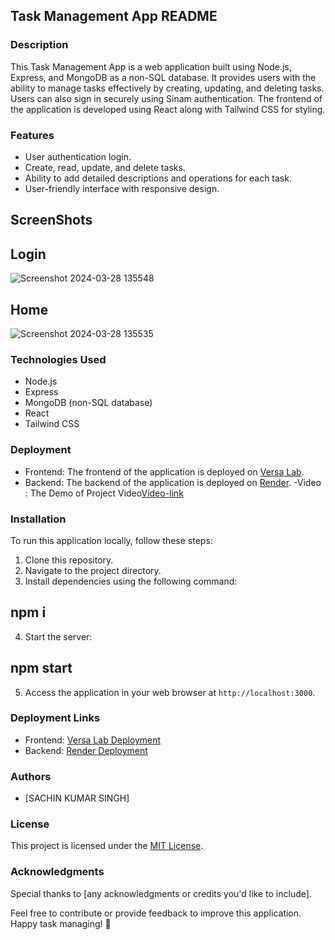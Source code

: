 ## Task Management App README

### Description
This Task Management App is a web application built using Node.js, Express, and MongoDB as a non-SQL database. It provides users with the ability to manage tasks effectively by creating, updating, and deleting tasks. Users can also sign in securely using Sinam authentication. The frontend of the application is developed using React along with Tailwind CSS for styling.

### Features
- User authentication login.
- Create, read, update, and delete tasks.
- Ability to add detailed descriptions and operations for each task.
- User-friendly interface with responsive design.
## ScreenShots
## Login
![Screenshot 2024-03-28 135548](https://github.com/sachin2398/green-task-management/assets/113828281/aed829f6-0abe-4352-92e9-d33c247a1e8e)

## Home
![Screenshot 2024-03-28 135535](https://github.com/sachin2398/green-task-management/assets/113828281/767003ab-2ba9-4dfb-9fb9-6edf4f527033)



### Technologies Used
- Node.js
- Express
- MongoDB (non-SQL database)
- React
- Tailwind CSS

### Deployment
- Frontend: The frontend of the application is deployed on [Versa Lab](https://green-task-management-h2u1.vercel.app/).
- Backend: The backend of the application is deployed on [Render](https://task-mangement-backend-1.onrender.com).
-Video : The Demo of Project Video[Video-link](https://drive.google.com/file/d/16aWj0guibB1kHie1zv4eP7j76HCbrsp3/view?usp=sharing)

### Installation
To run this application locally, follow these steps:

1. Clone this repository.
2. Navigate to the project directory.
3. Install dependencies using the following command:
## npm i 
4. Start the server:
## npm start 
5. Access the application in your web browser at `http://localhost:3000`.

### Deployment Links
- Frontend: [Versa Lab Deployment](https://green-task-management-h2u1.vercel.app/)
- Backend: [Render Deployment](https://task-mangement-backend-1.onrender.com)

### Authors
- [SACHIN KUMAR SINGH]

### License
This project is licensed under the [MIT License](LICENSE).

### Acknowledgments
Special thanks to [any acknowledgments or credits you'd like to include].

Feel free to contribute or provide feedback to improve this application. Happy task managing! 🚀

